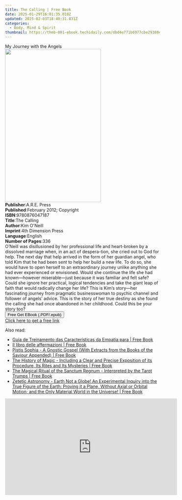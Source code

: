 ```yaml
---
title: The Calling | Free Book
date: 2025-01-29T16:01:35.018Z
updated: 2025-02-03T18:40:31.831Z
categories:
  - Body, Mind & Spirit
thumbnail: https://thmb-001-ebook.techidaily.com/dbd4e771b6977cbe29388e892def5338fede91f08b961a6d8140138ec50c5a6e.jpg
---
```

<main id="book-container">
  <div class="flex flex-col">
    <div class="book-brief flex-1 py-6 px-4 sm:p-6 md:py-10 md:px-8">
      <!-- brief-->
      <div class="book-brief-main">My Journey with the Angels</div>
    </div>
    <div
      class="book-meta-info flex-1 grid gap-4 col-start-1 col-end-3 row-start-1 sm:mb-6 sm:grid-cols-4 lg:gap-6 lg:col-start-2 lg:row-end-6 lg:row-span-6 lg:mb-0"
    >
      <div
        class="book-meta-info-left place-content-center mt-4 p-4 text-sm leading-6 col-start-2 col-span-2 dark:text-slate-400"
      >
        <img
          class="w-full h-500 object-cover rounded-lg sm:h-255 sm:col-span-2 lg:col-span-full"
          src="https://img-001-ebook.techidaily.com/19251e2395617b8f7a8c3a5bcc6c58ef94ae42e1e5166e38bdadeaf8804b52d7.jpg"
          alt=""
          width="312"
          height="500"
        />
      </div>
      <div
        class="book-meta-info-right mt-2 col-start-1 row-start-2 col-span-3 self-center"
      >
        <!-- meta data  -->
        <div class="flex flex-col px-4 md:px-8">
          <div class="flex-1">
            <strong>Publisher</strong>:<span class="px-2">A.R.E. Press</span>
          </div>
          <div class="flex-1">
            <strong>Published</strong>:<span class="px-2"
              >February 2012; Copyright</span
            >
          </div>
          <div class="flex-1">
            <strong>ISBN</strong>:<span class="px-2">9780876047187</span>
          </div>
          <div class="flex-1">
            <strong>Title</strong>:<span class="px-2">The Calling</span>
          </div>
          <div class="flex-1">
            <strong>Author</strong>:<span class="px-2">Kim O&#39;Neill</span>
          </div>
          <div class="flex-1">
            <strong>Imprint</strong>:<span class="px-2"
              >4th Dimension Press</span
            >
          </div>
          <div class="flex-1">
            <strong>Language</strong>:<span class="px-2">English</span>
          </div>
          <div class="flex-1">
            <strong>Number of Pages</strong>:<span class="px-2">336</span>
          </div>
        </div>
      </div>
    </div>
    <div class="book-description flex-1 py-6 px-4 sm:p-6 md:py-10 md:px-8">
      <div class="book-description-main">
        <div accordion-content="" id="description">
          O’Neill was disillusioned by her professional life and heart-broken by
          a dissolved marriage when, in an act of despera-tion, she cried out to
          God for help. The next day that help arrived in the form of her
          guardian angel, who told Kim that he had been sent to help her build a
          new life. To do so, she would have to open herself to an extraordinary
          journey unlike anything she had ever experienced or envisioned. Would
          she continue the life she had known—however miserable—just because it
          was familiar and felt safe? Could she ignore her practical, logical
          tendencies and take the giant leap of faith that would radically
          change her life? This is Kim’s story—her fascinating journey from
          pragmatic businesswoman to psychic channel and follower of angels’
          advice. This is the story of her true destiny as she found the calling
          she had once abandoned in her childhood. Could this be your story too?
        </div>
      </div>
    </div>
    <div class="book-excerpts flex-1 py-6 px-4 sm:p-6 md:py-10 md:px-8"></div>
    <div
      class="book-about-author flex-1 py-6 px-4 sm:p-6 md:py-10 md:px-8"
    ></div>
    <div class="book-free-get flex-1 py-6 px-4 sm:p-6 md:py-10 md:px-8">
      <button
        id="btn-free-get"
        class="bg-blue-500 hover:bg-blue-700 text-white font-bold py-2 px-4 rounded"
      >
        Free Get EBook (.PDF/.epub)
      </button>
      <div id="countdown-display" class="px-2 text-lg mt-2"></div>
      <a
        id="free-link"
        class="hidden bg-blue-500 hover:bg-blue-700 text-white font-bold py-2 px-4 rounded"
        href="https://www.ebooks.com/en-us/book/96370940/the-calling/kim-o-neill/"
        target="_blank"
        >Click here to get a free link</a
      >
    </div>
    <script>
      let countdownTime = 0;
      let countdownInterval = null;
      document
        .getElementById('btn-free-get')
        .addEventListener('click', startCountdown);
      function startCountdown() {
        countdownTime = new Date().getTime() + 60000 * 3;
        countdownInterval = setInterval(updateCountdown, 1000);
        document.getElementById('btn-free-get').disabled = true;
        document
          .getElementById('btn-free-get')
          .classList.add('bg-gray-500', 'cursor-not-allowed');
      }
      function updateCountdown() {
        let currentTime = new Date().getTime();
        let timeLeft = countdownTime - currentTime;
        let secondsLeft = Math.floor(timeLeft / 1000);
        document.getElementById('countdown-display').innerHTML =
          `Remaining time: ${secondsLeft} seconds.`;
        if (secondsLeft <= 0) {
          clearInterval(countdownInterval);
          document.getElementById('btn-free-get').classList.add('hidden');
          document.getElementById('free-link').classList.remove('hidden');
          document.getElementById('countdown-display').innerHTML = '';
        }
      }
    </script>
  </div>
</main>

<ins class="adsbygoogle"
      style="display:block"
      data-ad-client="ca-pub-7571918770474297"
      data-ad-slot="8358498916"
      data-ad-format="auto"
      data-full-width-responsive="true"></ins>
    

<span class="atpl-alsoreadstyle">Also read:</span>
<div><ul>
<li><a href="https://novels-ebooks.techidaily.com/138544616-9781547545773-guia-de-treinamento-das-caracteristicas-da-empatia-para/"><u>Guia de Treinamento das Características da Empatia para | Free Book</u></a></li>
<li><a href="https://novels-ebooks.techidaily.com/138544592-9781547546985-il-libro-delle-affermazioni/"><u>Il libro delle affermazioni | Free Book</u></a></li>
<li><a href="https://novels-ebooks.techidaily.com/138543814-9781528783200-pistis-sophia-a-gnostic-gospel-with-extracts-from-the-books-of-the-saviour-appended/"><u>Pistis Sophia - A Gnostic Gospel (With Extracts from the Books of the Saviour Appended) | Free Book</u></a></li>
<li><a href="https://novels-ebooks.techidaily.com/138543805-9781528783187-the-history-of-magic-including-a-clear-and-precise-exposition-of-its-procedure-its-rites-and-its-mysteries/"><u>The History of Magic - Including a Clear and Precise Exposition of its Procedure, Its Rites and Its Mysteries | Free Book</u></a></li>
<li><a href="https://novels-ebooks.techidaily.com/138543728-9781528783279-the-magical-ritual-of-the-sanctum-regnum-interpreted-by-the-tarot-trumps/"><u>The Magical Ritual of the Sanctum Regnum - Interpreted by the Tarot Trumps | Free Book</u></a></li>
<li><a href="https://novels-ebooks.techidaily.com/138543674-9781528783118-zetetic-astronomy-earth-not-a-globe-an-experimental-inquiry-into-the-true-figure-of-the-earth-proving-it-a-plane-without-axial-or-orbital-motion-and-the-only-ma/"><u>Zetetic Astronomy - Earth Not a Globe! An Experimental Inquiry into the True Figure of the Earth: Proving it a Plane, Without Axial or Orbital Motion; and the Only Material World in the Universe! | Free Book</u></a></li>
</ul></div>

<!-- affiliate ads begin -->
<iframe width="560" height="315" src="https://www.youtube.com/embed/S3Th6oa_isA?si=TTQ013BB9beUM4x6" title="YouTube video player" frameborder="0" allow="accelerometer; autoplay; clipboard-write; encrypted-media; gyroscope; picture-in-picture; web-share" referrerpolicy="strict-origin-when-cross-origin" allowfullscreen></iframe>
<!-- affiliate ads end -->

